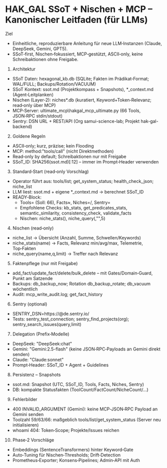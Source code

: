 # HAK_GAL SSoT + Nischen + MCP – Kanonischer Leitfaden (für LLMs)

Ziel
- Einheitliche, reproduzierbare Anleitung für neue LLM‑Instanzen (Claude, DeepSeek, Gemini, GPT5).
- SSoT‑first, Nischen‑fokussiert, MCP‑gestützt, ASCII‑only, keine Schreibaktionen ohne Freigabe.

1) Architektur
- SSoT Daten: hexagonal_kb.db (SQLite; Fakten im Prädikat‑Format; WAL/FULL; Backups/Rotation/VACUUM)
- SSoT Kontext: ssot.md (Projektkompass + Snapshots), *_context.md (Agent‑Leitplanken)
- Nischen (Layer‑2): niches\*.db (kuratiert, Keyword+Token‑Relevanz; read‑only über MCP)
- MCP‑Server: ultimate_mcp\hakgal_mcp_ultimate.py (66 Tools, JSON‑RPC stdin/stdout)
- Sentry: DSN URL + REST/API (Org samui-science-lab; Projekt hak-gal-backend)

2) Goldene Regeln
- ASCII‑only; kurz, präzise; kein Flooding
- MCP: method:"tools/call" (nicht Direktmethoden)
- Read‑only by default; Schreibaktionen nur mit Freigabe
- SSoT_ID: SHA256(ssot.md)[:12] – immer im Prompt‑Header verwenden

3) Standard‑Start (read‑only Vorschlag)
- Operator führt aus: tools/list; get_system_status; health_check_json; niche_list
- LLM liest: ssot.md + eigene *_context.md → berechnet SSoT_ID
- READY‑Block:
  - Tools=<n> (Soll: 66), Facts≈<n>, Niches=<n>/<summe>, Sentry=<status>
  - Empfohlene Checks: kb_stats, get_predicates_stats, semantic_similarity, consistency_check, validate_facts
  - Nischen: niche_stats(<kernnische>), niche_query(<kernnische>,"<begriff>",5)

4) Nischen (read‑only)
- niche_list → Übersicht (Anzahl, Summe, Schwellen/Keywords)
- niche_stats(name) → Facts, Relevanz min/avg/max, Telemetrie, Top‑Fakten
- niche_query(name,q,limit) → Treffer nach Relevanz

5) Faktenpflege (nur mit Freigabe)
- add_fact/update_fact/delete/bulk_delete – mit Gates/Domain‑Guard, Punkt am Satzende
- Backups: db_backup_now; Rotation db_backup_rotate; db_vacuum wöchentlich
- Audit: mcp_write_audit.log; get_fact_history

6) Sentry (optional)
- SENTRY_DSN=https://<publicKey>@de.sentry.io/<projectId>
- Tests: sentry_test_connection; sentry_find_projects(org); sentry_search_issues(query,limit)

7) Delegation (Prefix‑Modelle)
- DeepSeek: "DeepSeek:chat"
- Gemini: "Gemini:2.5-flash" (keine JSON‑RPC‑Payloads an Gemini direkt senden)
- Claude: "Claude:sonnet"
- Prompt‑Header: SSoT_ID + Agent + Guidelines

8) Persistenz – Snapshots
- ssot.md: Snapshot (UTC, SSoT_ID, Tools, Facts, Niches, Sentry)
- DB: kompakte Statusfakten (ToolCount/FactCount/NicheCount/…)

9) Fehlerbilder
- 400 INVALID_ARGUMENT (Gemini): keine MCP‑JSON‑RPC Payload an Gemini senden
- Toolzahl 59/63/66: maßgeblich tools/list/get_system_status (Server neu initialisieren)
- whoami 404: Token‑Scope; Projekte/Issues reichen

10) Phase‑2 Vorschläge
- Embeddings (SentenceTransformers) hinter Keyword‑Gate
- Auto‑Tuning für Nischen‑Thresholds; Drift‑Detection
- Prometheus‑Exporter; Konsens‑Pipelines; Admin‑API mit Auth
